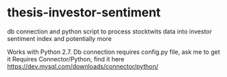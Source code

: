# thesis-investor-sentiment
db connection and python script to process stocktwits data into investor sentiment index and potentially more

Works with Python 2.7.
Db connection requires config.py file, ask me to get it
Requires Connector/Python, find it here https://dev.mysql.com/downloads/connector/python/

